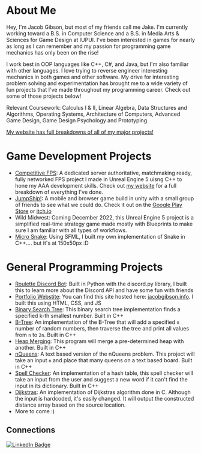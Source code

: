 # About Me
Hey, I'm Jacob Gibson, but most of my friends call me Jake. I'm currently working toward a B.S. in Computer Science and a B.S. in Media Arts & Sciences 
for Game Design at IUPUI. I've been interested in games for nearly as long as I can remember and my passion for programming game mechanics has only been on the rise!

I work best in OOP languages like C++, C#, and Java, but I'm also familiar with other languages. I love trying to reverse engineer interesting mechanics in both
games and other software. My drive for interesting problem solving and experimentation has brought me to a wide variety of fun projects that I've made throughout
my programming career. Check out some of those projects below!

Relevant Coursework: Calculus I & II, Linear Algebra, Data Structures and Algorithms, Operating Systems, Architecture of Computers, 
Advanced Game Design, Game Design Psychology and Prototyping

[My website has full breakdowns of all of my major projects!](https://www.jacobgibson.info)

# Game Development Projects
* [Competitive FPS](https://github.com/WebG1itch/FPSPracticeSource): A dedicated server authoritative, matchmaking ready, fully networked FPS project I made in Unreal Engine 5 uisng C++ to hone my AAA development skills. Check out [my website](https://www.jacobgibson.info/impulse.html) for a full breakdown of everything I've done.
* [JumpShip!](https://github.com/WebG1itch/JumpShipSource): A mobile and browser game build in unity with a small group of friends to see what we could do. Check it out on the [Google Play Store](https://play.google.com/store/apps/details?id=com.MuuMuuGames.JumpShip) or [itch.io](https://muumuugames.itch.io/jump-ship)
* Wild Midwest: Coming December 2022, this Unreal Engine 5 project is a simplified real-time strategy game made mostly with Blueprints to make sure I am familiar with all types of workflows. 
* [Micro Snake](https://github.com/WebG1itch/MicroSnake): Using SFML, I built my own implementation of Snake in C++.... but it's at 150x50px :D

# General Programming Projects
* [Roulette Discord Bot](https://github.com/WebG1itch/OpenSourceDiscordBot): Built in Python with the discord.py library, I built this to learn more about the Discord API and have some fun with friends
* [Portfolio Webstite](https://github.com/WebG1itch/PortfolioSite): You can find this site hosted here: [jacobgibson.info](https://jacobgibson.info). I built this using HTML, CSS, and JS
* [Binary Search Tree](https://github.com/WebG1itch/BinarySearchTree): This binary search tree implementation finds a specified k-th smallest number. Built in C++
* [B-Tree](https://github.com/WebG1itch/B-Tree): An implementation of the B-Tree that will add a specified `n` number of random numbers, then traverse the tree and print all values from `n` to `2n`. Built in C++
* [Heap Merging](https://github.com/WebG1itch/HeapMerging): This program will merge a pre-determined heap with another. Built in C++
* [nQueens](https://github.com/WebG1itch/nQueens): A text based version of the nQueens problem. This project will take an input `n` and place that many queens on a text based board. Built in C++
* [Spell Checker](https://github.com/WebG1itch/SpellChecker): An implementation of a hash table, this spell checker will take an input from the user and suggest a new word if it can't find the input in its dictionary. Built in C++
* [Dijkstras](https://github.com/WebG1itch/DijkstraInC): An implementation of Dijkstras algorithm done in C. Although the input is hardcoded, it's easily changed. It will output the constructed distance array based on the source location.
* More to come :)

## Connections

<div id="badges">
  <a href="https://www.linkedin.com/in/jake-gibson-926114217">
    <img src="https://img.shields.io/badge/LinkedIn-blue?style=for-the-badge&logo=linkedin&logoColor=white" alt="LinkedIn Badge"/>
  </a>
